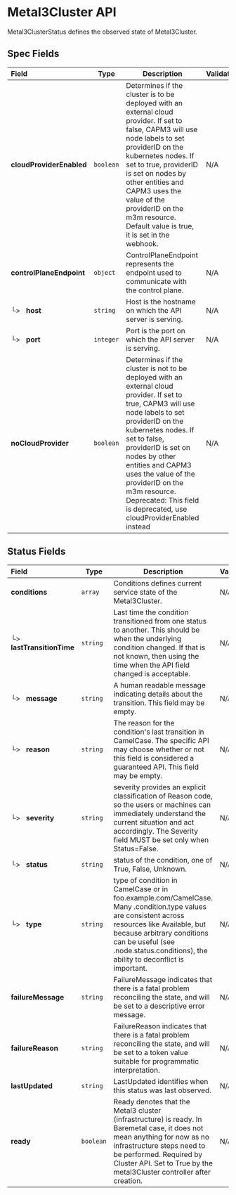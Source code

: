 # Metal3Cluster API

Metal3ClusterStatus defines the observed state of Metal3Cluster.

## Spec Fields

| Field | Type | Description | Validations |
|:---|---|---|---|
|  **cloudProviderEnabled** | `boolean` | Determines if the cluster is to be deployed with an external cloud provider. If set to false, CAPM3 will use node labels to set providerID on the kubernetes nodes. If set to true, providerID is set on nodes by other entities and CAPM3 uses the value of the providerID on the m3m resource. Default value is true, it is set in the webhook. | N/A |
|  **controlPlaneEndpoint** | `object` | ControlPlaneEndpoint represents the endpoint used to communicate with the control plane. | N/A |
| └>&nbsp;&nbsp; **host** | `string` | Host is the hostname on which the API server is serving. | N/A |
| └>&nbsp;&nbsp; **port** | `integer` | Port is the port on which the API server is serving. | N/A |
|  **noCloudProvider** | `boolean` | Determines if the cluster is not to be deployed with an external cloud provider. If set to true, CAPM3 will use node labels to set providerID on the kubernetes nodes. If set to false, providerID is set on nodes by other entities and CAPM3 uses the value of the providerID on the m3m resource.  Deprecated: This field is deprecated, use cloudProviderEnabled instead | N/A |
## Status Fields

| Field | Type | Description | Validations |
|:---|---|---|---|
|  **conditions** | `array` | Conditions defines current service state of the Metal3Cluster. | N/A |
| └>&nbsp;&nbsp; **lastTransitionTime** | `string` | Last time the condition transitioned from one status to another. This should be when the underlying condition changed. If that is not known, then using the time when the API field changed is acceptable. | N/A |
| └>&nbsp;&nbsp; **message** | `string` | A human readable message indicating details about the transition. This field may be empty. | N/A |
| └>&nbsp;&nbsp; **reason** | `string` | The reason for the condition's last transition in CamelCase. The specific API may choose whether or not this field is considered a guaranteed API. This field may be empty. | N/A |
| └>&nbsp;&nbsp; **severity** | `string` | severity provides an explicit classification of Reason code, so the users or machines can immediately understand the current situation and act accordingly. The Severity field MUST be set only when Status=False. | N/A |
| └>&nbsp;&nbsp; **status** | `string` | status of the condition, one of True, False, Unknown. | N/A |
| └>&nbsp;&nbsp; **type** | `string` | type of condition in CamelCase or in foo.example.com/CamelCase. Many .condition.type values are consistent across resources like Available, but because arbitrary conditions can be useful (see .node.status.conditions), the ability to deconflict is important. | N/A |
|  **failureMessage** | `string` | FailureMessage indicates that there is a fatal problem reconciling the state, and will be set to a descriptive error message. | N/A |
|  **failureReason** | `string` | FailureReason indicates that there is a fatal problem reconciling the state, and will be set to a token value suitable for programmatic interpretation. | N/A |
|  **lastUpdated** | `string` | LastUpdated identifies when this status was last observed. | N/A |
|  **ready** | `boolean` | Ready denotes that the Metal3 cluster (infrastructure) is ready. In Baremetal case, it does not mean anything for now as no infrastructure steps need to be performed. Required by Cluster API. Set to True by the metal3Cluster controller after creation. | N/A |
